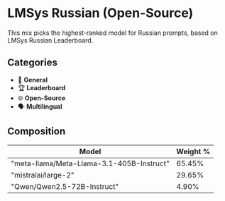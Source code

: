 # LMSys Russian (Open-Source)

This mix picks the highest-ranked model for Russian prompts, based on LMSys Russian Leaderboard.

## Categories

- 💬 **General**
- 🏆 **Leaderboard**
- 🌐 **Open-Source**
- 🗣️ **Multilingual**

## Composition

| Model                                     | Weight % |
| ----------------------------------------- | -------- |
| "meta-llama/Meta-Llama-3.1-405B-Instruct" | 65.45%   |
| "mistralai/large-2"                       | 29.65%   |
| "Qwen/Qwen2.5-72B-Instruct"               | 4.90%    |
